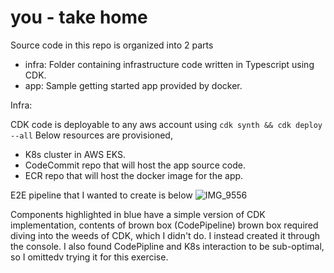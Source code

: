 # you - take home

Source code in this repo is organized into 2 parts 
- infra: Folder containing infrastructure code written in Typescript using CDK.
- app: Sample getting started app provided by docker.

Infra: 

CDK code is deployable to any aws account using `cdk synth && cdk deploy --all`
Below resources are provisioned,
- K8s cluster in AWS EKS.
- CodeCommit repo that will host the app source code.
- ECR repo that will host the docker image for the app.

E2E pipeline that I wanted to create is below 
![IMG_9556](https://user-images.githubusercontent.com/1754026/160494402-d58d904b-2c57-48ca-9af2-51abcd87eabc.jpg)

Components highlighted in blue have a simple version of CDK implementation, contents of brown box (CodePipeline) brown box required diving into the weeds of CDK, which I didn't do. I instead created it through the console. I also found CodePipline and K8s interaction to be sub-optimal, so I omittedv trying it for this exercise.
